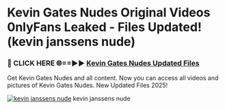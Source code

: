 # Kevin Gates Nudes Original Videos 0nlyFans Leaked - Files Updated! (kevin janssens nude)

<h3>🔴 CLICK HERE 🌐==►► <a href="https://tinyurl.com/2p9ay9w9" rel="nofollow">Kevin Gates Nudes Updated Files</a></h3>

Get Kevin Gates Nudes and all content. Now you can access all videos and pictures of Kevin Gates Nudes. New Updated Files 2025!

[![kevin janssens nude](https://i.imgur.com/KQgVmj3.gif)](https://tinyurl.com/2p9ay9w9)
kevin janssens nude